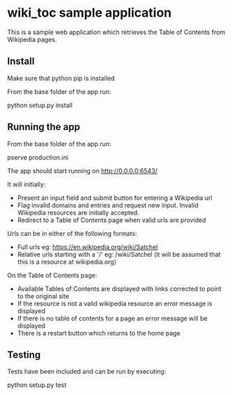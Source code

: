 wiki_toc sample application
===========================

This is a sample web application which retrieves the Table of Contents from Wikipedia pages. 

Install
-------

Make sure that python pip is installed

From the base folder of the app run:

python setup.py install

Running the app
---------------

From the base folder of the app run:

pserve production.ini

The app should start running on http://0.0.0.0:6543/

It will initially:

* Present an input field and submit button for entering a Wikipedia url
* Flag invalid domains and entries and request new input. Invalid Wikipedia resources are initially accepted.
* Redirect to a Table of Contents page when valid urls are provided

Urls can be in either of the following formats:

* Full urls eg: https://en.wikipedia.org/wiki/Satchel
* Relative urls starting with a '/' eg: /wiki/Satchel (it will be assumed that this is a resource at wikipedia.org)

On the Table of Contents page:

* Available Tables of Contents are displayed with links corrected to point to the original site
* If the resource is not a valid wikipedia resource an error message is displayed
* If there is no table of contents for a page an error message will be displayed
* There is a restart button which returns to the home page

Testing
-------

Tests have been included and can be run by executing:

python setup.py test
